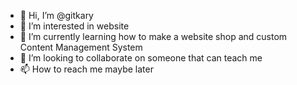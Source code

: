 - 👋 Hi, I’m @gitkary
- 👀 I’m interested in website
- 🌱 I’m currently learning how to make a website shop and custom Content Management System 
- 💞️ I’m looking to collaborate on someone that can teach me
- 📫 How to reach me maybe later

<!---
gitkary/gitkary is a ✨ special ✨ repository because its `README.md` (this file) appears on your GitHub profile.
You can click the Preview link to take a look at your changes.
--->
